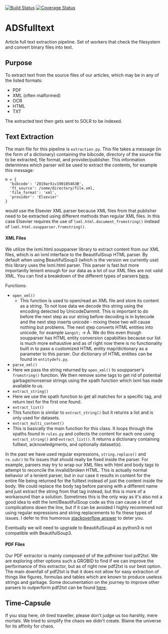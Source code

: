 [![Build Status](https://travis-ci.org/adsabs/ADSfulltext.svg)](https://travis-ci.org/adsabs/ADSfulltext)
[![Coverage Status](https://coveralls.io/repos/adsabs/ADSfulltext/badge.svg)](https://coveralls.io/r/adsabs/ADSfulltext)

# ADSfulltext

Article full text extraction pipeline. Set of workers that check the filesystem and convert
binary files into text.

## Purpose

To extract text from the source files of our articles, which may be in any of the listed formats:
- PDF
- XML (often malformed)
- OCR
- HTML
- TXT

The extracted text then gets sent to SOLR to be indexed.  

## Text Extraction
The main file for this pipeline is `extraction.py`. This file takes a message (in the form of a dictionary) containing the bibcode, directory of the source file to be extracted, file format, and provider/publisher. This information determines which parser will be used to extract the contents, for example this message:

    m = {
      'bibcode': '2019arXiv190105463B',
      'ft_source': /some/directory/file.xml,
      'file_format': 'xml',
      'provider': 'Elsevier'
    }

would use the Elsevier XML parser because XML files from that publisher need to be extracted using different methods than regular XML files. In this case Elsevier requires the use of `lxml.html.document_fromstring()` instead of `lxml.html.soupparser.fromstring()`.

#### XML Files  

We utilize the lxml.html.soupparser library to extract content from our XML files, which is an lxml interface to the BeautifulSoup HTML parser. By default when using BeautifulSoup3 (which is the version we currently use) this library uses the lxml.html parser. This parser is fast but more importantly lenient enough for our data as a lot of our XML files are not valid XML. You can find a breakdown of the different types of parsers [here](https://www.crummy.com/software/BeautifulSoup/bs4/doc/#installing-a-parser).

Functions:
- `open_xml()`
  - This function is used to open/read an XML file and store its content as a string. To not lose data we decode this string using the encoding detected by UnicodeDammit. This is important to do before the next step as our string before decoding is in bytecode and the next step inserts unicode - mixing these two will cause nothing but problems. The next step converts HTML entities into unicode, for example `&angst;` -> &angst;. We do this even though soupparser has HTML entity conversion capabilties because our list is much more exhaustive and as of right now there is no functionality built in to pass a customized HTML entity map/dictionary as a parameter to this parser. Our dictionary of HTML entities can be found in `entitydefs.py`.
- `parse_xml()`
 - Here we pass the string returned by `open_xml()` to soupparser's `fromstring()` function. We then remove some tags to get rid of potential garbage/nonsense strings using the xpath function which lxml has made available to us.   
- `extract_string()`
 - Here we use the xpath function to get all matches for a specific tag, and return text for the first one found.
- `extract_list()`
 - This function is similar to `extract_string()` but it returns a list and is only used for datasets.
- `extract_multi_content()`
 - This is basically the main function for this class. It loops through the xpaths found in `rules.py` and collects the content for each one using `extract_string()` and `extract_list()`. It returns a dictionary containing fulltext, acknowledgments, and optionally dataset(s).


In the past we have used regular expressions, `string.replace()` and `re.sub()` to fix issues that should really be fixed inside the parser. For example, parsers may try to wrap our XML files with html and body tags to attempt to reconcile the invalid/broken HTML. This is actually normal behavior of a lenient parser, but in our case it results in content for the entire file being returned for the fulltext instead of just the content inside the body. We could replace the body tag before parsing with a different name and just extract the string from that tag instead, but this is more of a workaround than a solution. Sometimes this is the only way as it's also not a good idea to edit the lxml/BeautifulSoup code as this can cause a lot of complications down the line, but if it can be avoided I highly recommend not using regular expressions and string replacements to fix these types of issues. I defer to this humorous [stackoverflow answer](https://stackoverflow.com/questions/1732348/regex-match-open-tags-except-xhtml-self-contained-tags/1732454#1732454) to deter you.

Eventually we will need to upgrade to BeautifulSoup4 as python3 is not compatible with BeautifulSoup3.  

#### PDF Files

Our PDF extractor is mainly composed of of the pdfminer tool pdf2txt. We are exploring other options such a GROBID to find if we can improve the performance of this extractor, but as of right now pdf2txt is our best option. The main downfall of pdf2txt is that it does not allow for easy extraction of things like figures, formulas and tables which are known to produce useless strings and garbage. Some documentation on the journey to improve other parsers to outperform pdf2txt can be found [here](https://docs.google.com/document/d/1gt8bwO86ZQ9NV_h54IPm7lHeuh78CyeQK1orLPS43GM/edit?usp=sharing).

## Time-Capsule

If you stop here, oh tired traveller, please don't judge us too harshly, mere mortals. We tried to simplify the chaos we didn't create. Blame the universe for its affinity for chaos.
